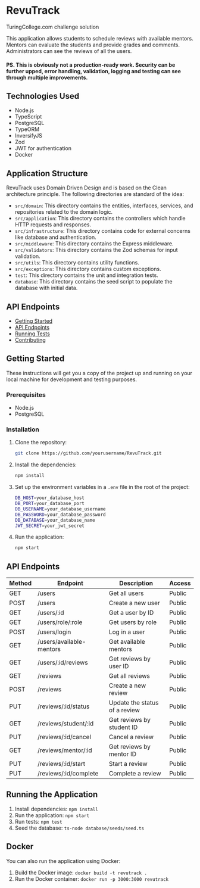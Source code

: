 # RevuTrack

TuringCollege.com challenge solution

This application allows students to schedule reviews with available mentors. Mentors can evaluate the students and provide grades and comments. Administrators can see the reviews of all the users.

#### PS. This is obviously not a production-ready work. Security can be further upped, error handling, validation, logging and testing can see through multiple improvements.

## Technologies Used

- Node.js
- TypeScript
- PostgreSQL
- TypeORM
- InversifyJS
- Zod
- JWT for authentication
- Docker

## Application Structure
RevuTrack uses Domain Driven Design and is based on the Clean architecture principle. The following directories are standard of the idea:
- `src/domain`: This directory contains the entities, interfaces, services, and repositories related to the domain logic.
- `src/application`: This directory contains the controllers which handle HTTP requests and responses.
- `src/infrastructure`: This directory contains code for external concerns like database and authentication.
- `src/middleware`: This directory contains the Express middleware.
- `src/validators`: This directory contains the Zod schemas for input validation.
- `src/utils`: This directory contains utility functions.
- `src/exceptions`: This directory contains custom exceptions.
- `test`: This directory contains the unit and integration tests.
- `database`: This directory contains the seed script to populate the database with initial data.

## API Endpoints

- [Getting Started](#getting-started)
- [API Endpoints](#api-endpoints)
- [Running Tests](#running-tests)
- [Contributing](#contributing)

## Getting Started

These instructions will get you a copy of the project up and running on your local machine for development and testing purposes.

### Prerequisites

- Node.js
- PostgreSQL

### Installation

1. Clone the repository:
    ```bash
    git clone https://github.com/yourusername/RevuTrack.git
    ```
2. Install the dependencies:
    ```bash
    npm install
    ```
3. Set up the environment variables in a `.env` file in the root of the project:
    ```bash
    DB_HOST=your_database_host
    DB_PORT=your_database_port
    DB_USERNAME=your_database_username
    DB_PASSWORD=your_database_password
    DB_DATABASE=your_database_name
    JWT_SECRET=your_jwt_secret
    ```
4. Run the application:
    ```bash
    npm start
    ```

## API Endpoints

| Method | Endpoint               | Description                       | Access |
|--------|------------------------|-----------------------------------|--------|
| GET    | /users                 | Get all users                     | Public |
| POST   | /users                 | Create a new user                 | Public |
| GET    | /users/:id             | Get a user by ID                  | Public |
| GET    | /users/role/:role      | Get users by role                 | Public |
| POST   | /users/login           | Log in a user                     | Public |
| GET    | /users/available-mentors | Get available mentors           | Public |
| GET    | /users/:id/reviews     | Get reviews by user ID            | Public |
| GET    | /reviews               | Get all reviews                   | Public |
| POST   | /reviews               | Create a new review               | Public |
| PUT    | /reviews/:id/status    | Update the status of a review     | Public |
| GET    | /reviews/student/:id   | Get reviews by student ID         | Public |
| PUT    | /reviews/:id/cancel    | Cancel a review                   | Public |
| GET    | /reviews/mentor/:id    | Get reviews by mentor ID          | Public |
| PUT    | /reviews/:id/start     | Start a review                    | Public |
| PUT    | /reviews/:id/complete  | Complete a review                 | Public |

## Running the Application

1. Install dependencies: `npm install`
2. Run the application: `npm start`
3. Run tests: `npm test`
4. Seed the database: `ts-node database/seeds/seed.ts`

## Docker

You can also run the application using Docker:

1. Build the Docker image: `docker build -t revutrack .`
2. Run the Docker container: `docker run -p 3000:3000 revutrack`
